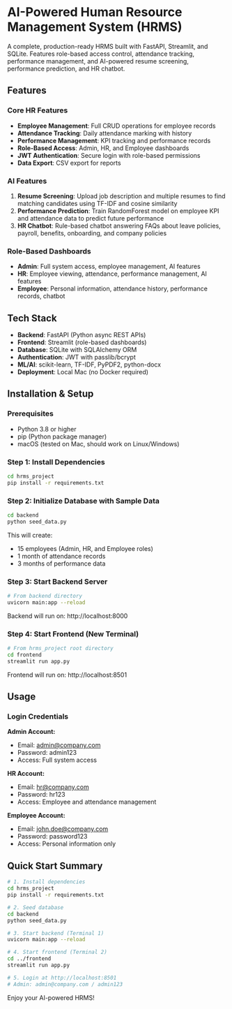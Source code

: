 # AI-Powered Human Resource Management System (HRMS)

A complete, production-ready HRMS built with FastAPI, Streamlit, and SQLite. Features role-based access control, attendance tracking, performance management, and AI-powered resume screening, performance prediction, and HR chatbot.

## Features

### Core HR Features
- **Employee Management**: Full CRUD operations for employee records
- **Attendance Tracking**: Daily attendance marking with history
- **Performance Management**: KPI tracking and performance records
- **Role-Based Access**: Admin, HR, and Employee dashboards
- **JWT Authentication**: Secure login with role-based permissions
- **Data Export**: CSV export for reports

### AI Features
1. **Resume Screening**: Upload job description and multiple resumes to find matching candidates using TF-IDF and cosine similarity
2. **Performance Prediction**: Train RandomForest model on employee KPI and attendance data to predict future performance
3. **HR Chatbot**: Rule-based chatbot answering FAQs about leave policies, payroll, benefits, onboarding, and company policies

### Role-Based Dashboards
- **Admin**: Full system access, employee management, AI features
- **HR**: Employee viewing, attendance, performance management, AI features
- **Employee**: Personal information, attendance history, performance records, chatbot

## Tech Stack

- **Backend**: FastAPI (Python async REST APIs)
- **Frontend**: Streamlit (role-based dashboards)
- **Database**: SQLite with SQLAlchemy ORM
- **Authentication**: JWT with passlib/bcrypt
- **ML/AI**: scikit-learn, TF-IDF, PyPDF2, python-docx
- **Deployment**: Local Mac (no Docker required)



## Installation & Setup

### Prerequisites
- Python 3.8 or higher
- pip (Python package manager)
- macOS (tested on Mac, should work on Linux/Windows)

### Step 1: Install Dependencies

```bash
cd hrms_project
pip install -r requirements.txt
```

### Step 2: Initialize Database with Sample Data

```bash
cd backend
python seed_data.py
```

This will create:
- 15 employees (Admin, HR, and Employee roles)
- 1 month of attendance records
- 3 months of performance data

### Step 3: Start Backend Server

```bash
# From backend directory
uvicorn main:app --reload
```

Backend will run on: http://localhost:8000

### Step 4: Start Frontend (New Terminal)

```bash
# From hrms_project root directory
cd frontend
streamlit run app.py
```

Frontend will run on: http://localhost:8501

## Usage

### Login Credentials

**Admin Account:**
- Email: admin@company.com
- Password: admin123
- Access: Full system access

**HR Account:**
- Email: hr@company.com
- Password: hr123
- Access: Employee and attendance management

**Employee Account:**
- Email: john.doe@company.com
- Password: password123
- Access: Personal information only


## Quick Start Summary

```bash
# 1. Install dependencies
cd hrms_project
pip install -r requirements.txt

# 2. Seed database
cd backend
python seed_data.py

# 3. Start backend (Terminal 1)
uvicorn main:app --reload

# 4. Start frontend (Terminal 2)
cd ../frontend
streamlit run app.py

# 5. Login at http://localhost:8501
# Admin: admin@company.com / admin123
```

Enjoy your AI-powered HRMS!
